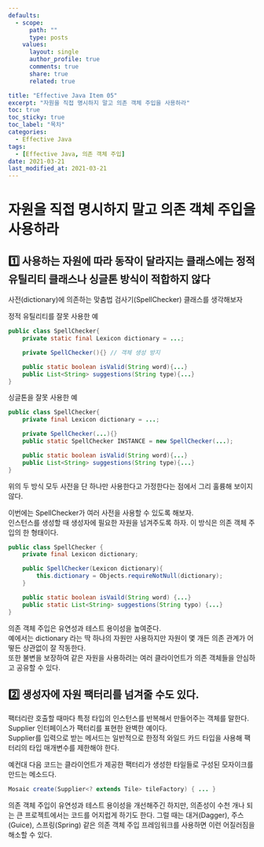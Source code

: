 ```yaml
---
defaults:
  - scope:
      path: ""
      type: posts
    values:
      layout: single
      author_profile: true
      comments: true
      share: true
      related: true

title: "Effective Java Item 05"
excerpt: "자원을 직접 명시하지 말고 의존 객체 주입을 사용하라"
toc: true
toc_sticky: true
toc_label: "목차"
categories:
  - Effective Java
tags:
  - [Effective Java, 의존 객체 주입]
date: 2021-03-21
last_modified_at: 2021-03-21
---
```


# 자원을 직접 명시하지 말고 의존 객체 주입을 사용하라

## 1️⃣ 사용하는 자원에 따라 동작이 달라지는 클래스에는 정적 유틸리티 클래스나 싱글톤 방식이 적합하지 않다  

사전(dictionary)에 의존하는 맞춤법 검사기(SpellChecker) 클래스를 생각해보자

정적 유틸리티를 잘못 사용한 예
```java
public class SpellChecker{
	private static final Lexicon dictionary = ...;

	private SpellChecker(){} // 객체 생성 방지

	public static boolean isValid(String word){...}
	public List<String> suggestions(String type){...}
}
```

싱글톤을 잘못 사용한 예
```java
public class SpellChecker{
	private final Lexicon dictionary = ...;

	private SpellChecker(...){}
	public static SpellChecker INSTANCE = new SpellChecker(...);

	public static boolean isValid(String word){...}
	public List<String> suggestions(String type){...}
}
```
위의 두 방식 모두 사전을 단 하나만 사용한다고 가정한다는 점에서 그리 훌륭해 보이지 않다.

이번에는 SpellChecker가 여러 사전을 사용할 수 있도록 해보자.  
인스턴스를 생성할 때 생성자에 필요한 자원을 넘겨주도록 하자.
이 방식은 의존 객체 주입의 한 형태이다.

```java
public class SpellChecker {
    private final Lexicon dictionary;

    public SpellChecker(Lexicon dictionary){
    	this.dictionary = Objects.requireNotNull(dictionary);
    }

    public static boolean isVaild(String word) {...}
    public static List<String> suggestions(String typo) {...}
}
```

의존 객체 주입은 유연성과 테스트 용이성을 높여준다.  
예에서는 dictionary 라는 딱 하나의 자원만 사용하지만 자원이 몇 개든 의존 관계가 어떻든 상관없이 잘 작동한다.  
또한 불변을 보장하여 같은 자원을 사용하려는 여러 클라이언트가 의존 객체들을 안심하고 공유할 수 있다.

## 2️⃣ 생성자에 자원 팩터리를 넘겨줄 수도 있다.

팩터리란 호출할 때마다 특정 타입의 인스턴스를 반복해서 만들어주는 객체를 말한다.
Supplier<T> 인터페이스가 팩터리를 표현한 완벽한 예이다.  
Supplier<T>를 입력으로 받는 메서드는 일반적으로 한정적 와일드 카드 타입을 사용해 팩터리의 타입 매개변수를 제한해야 한다.  

예컨대 다음 코드는 클라이언트가 제공한 팩터리가 생성한 타일들로 구성된 모자이크를 만드는 메소드다.
```java
Mosaic create(Supplier<? extends Tile> tileFactory) { ... }
```

의존 객체 주입이 유연성과 테스트 용이성을 개선해주긴 하지만, 의존성이 수천 개나 되는 큰 프로젝트에서는 코드를 어지럽게
하기도 한다. 그럴 때는 대거(Dagger), 주스(Guice), 스프링(Spring) 같은 의존 객체 주입 프레임워크를 사용하면 이런
어질러짐을 해소할 수 있다.
